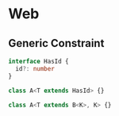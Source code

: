 # Web

## Generic Constraint

```typescript
interface HasId {
  id?: number
}

class A<T extends HasId> {}
```

```typescript
class A<T extends B<K>, K> {}
```
